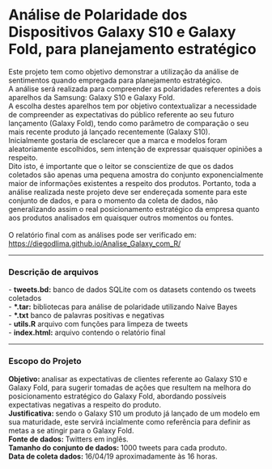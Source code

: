 # Análise de Polaridade dos Dispositivos Galaxy S10 e Galaxy Fold, para planejamento estratégico
Este projeto tem como objetivo demonstrar a utilização da análise de sentimentos quando empregada para planejamento estratégico.<br />
A análise será realizada para compreender as polaridades referentes a dois aparelhos da Samsung: Galaxy S10 e Galaxy Fold.<br />
A escolha destes aparelhos tem por objetivo contextualizar a necessidade de compreender as expectativas do público referente ao seu futuro lançamento (Galaxy Fold), tendo como parâmetro de comparação o seu mais recente produto já lançado recentemente (Galaxy S10).<br />
Inicialmente gostaria de esclarecer que a marca e modelos foram aleatoriamente escolhidos, sem intenção de expressar quaisquer opiniões a respeito.<br />
Dito isto, é importante que o leitor se conscientize de que os dados coletados são apenas uma pequena amostra do conjunto exponencialmente maior de informações existentes a respeito dos produtos. Portanto, toda a análise realizada neste projeto deve ser endereçada somente para este conjunto de dados, e para o momento da coleta de dados, não generalizando assim o real posicionamento estratégico da empresa quanto aos produtos analisados em quaisquer outros momentos ou fontes.<br />
<br />
O relatório final com as análises pode ser verificado em: https://diegodlima.github.io/Analise_Galaxy_com_R/
<hr />

<h3>Descrição de arquivos</h3>
- <b>tweets.bd:</b> banco de dados SQLite com os datasets contendo os tweets coletados<br />
- <b>*.tar:</b> bibliotecas para análise de polaridade utilizando Naive Bayes<br />
- <b>*.txt</b> banco de palavras positivas e negativas<br />
- <b>utils.R</b> arquivo com funções para limpeza de tweets<br />
- <b>index.html:</b> arquivo contendo o relatório final
<hr />
<h3>Escopo do Projeto</h3>
<b>Objetivo: </b>analisar as expectativas de clientes referente ao Galaxy S10 e Galaxy Fold, para sugerir tomadas de ações que resultem na melhora do posicionamento estratégico do Galaxy Fold, abordando possíveis expectativas negativas a respeito do produto.<br />
<b>Justificativa: </b>sendo o Galaxy S10 um produto já lançado de um modelo em sua maturidade, este servirá incialmente como referência para definir as metas a se atingir para o Galaxy Fold.<br />
<b>Fonte de dados: </b>Twitters em inglês.<br />
<b>Tamanho do conjunto de dados: </b>1000 tweets para cada produto.<br />
<b>Data de coleta dados: </b>16/04/19 aproximadamente às 16 horas.<br />
